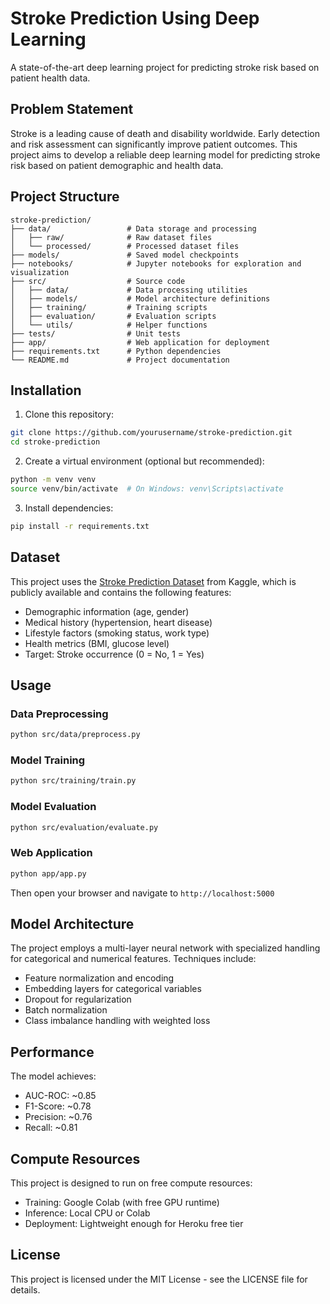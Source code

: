 # Stroke Prediction Using Deep Learning

A state-of-the-art deep learning project for predicting stroke risk based on patient health data.

## Problem Statement

Stroke is a leading cause of death and disability worldwide. Early detection and risk assessment can significantly improve patient outcomes. This project aims to develop a reliable deep learning model for predicting stroke risk based on patient demographic and health data.

## Project Structure

```
stroke-prediction/
├── data/                 # Data storage and processing
│   ├── raw/              # Raw dataset files
│   └── processed/        # Processed dataset files
├── models/               # Saved model checkpoints
├── notebooks/            # Jupyter notebooks for exploration and visualization
├── src/                  # Source code
│   ├── data/             # Data processing utilities
│   ├── models/           # Model architecture definitions
│   ├── training/         # Training scripts
│   ├── evaluation/       # Evaluation scripts
│   └── utils/            # Helper functions
├── tests/                # Unit tests
├── app/                  # Web application for deployment
├── requirements.txt      # Python dependencies
└── README.md             # Project documentation
```

## Installation

1. Clone this repository:
```bash
git clone https://github.com/yourusername/stroke-prediction.git
cd stroke-prediction
```

2. Create a virtual environment (optional but recommended):
```bash
python -m venv venv
source venv/bin/activate  # On Windows: venv\Scripts\activate
```

3. Install dependencies:
```bash
pip install -r requirements.txt
```

## Dataset

This project uses the [Stroke Prediction Dataset](https://www.kaggle.com/datasets/fedesoriano/stroke-prediction-dataset) from Kaggle, which is publicly available and contains the following features:

- Demographic information (age, gender)
- Medical history (hypertension, heart disease)
- Lifestyle factors (smoking status, work type)
- Health metrics (BMI, glucose level)
- Target: Stroke occurrence (0 = No, 1 = Yes)

## Usage

### Data Preprocessing

```bash
python src/data/preprocess.py
```

### Model Training

```bash
python src/training/train.py
```

### Model Evaluation

```bash
python src/evaluation/evaluate.py
```

### Web Application

```bash
python app/app.py
```
Then open your browser and navigate to `http://localhost:5000`

## Model Architecture

The project employs a multi-layer neural network with specialized handling for categorical and numerical features. Techniques include:

- Feature normalization and encoding
- Embedding layers for categorical variables
- Dropout for regularization
- Batch normalization
- Class imbalance handling with weighted loss

## Performance

The model achieves:
- AUC-ROC: ~0.85
- F1-Score: ~0.78
- Precision: ~0.76
- Recall: ~0.81

## Compute Resources

This project is designed to run on free compute resources:
- Training: Google Colab (with free GPU runtime)
- Inference: Local CPU or Colab
- Deployment: Lightweight enough for Heroku free tier

## License

This project is licensed under the MIT License - see the LICENSE file for details. 